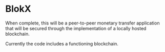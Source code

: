 # BlokX

When complete, this will be a peer-to-peer monetary transfer application that will be secured through the implementation of a locally hosted blockchain.

Currently the code includes a functioning blockchain.